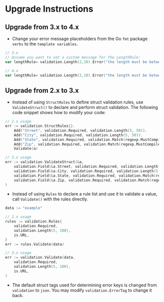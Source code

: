 # Upgrade Instructions

## Upgrade from 3.x to 4.x
* Change your error message placeholders from the Go `fmt` package `verbs` to the `template variables`. 
 ```go
// 3.x
// Assume you want to set a custom message for the LengthRule:
var lengthRule= validation.Length(2,10).Error("the length must be between %v and %v")

// 4.x
var lengthRule= validation.Length(2,10).Error("the length must be between {{.min}} and {{.max}}")
```

## Upgrade from 2.x to 3.x

* Instead of using `StructRules` to define struct validation rules, use `ValidateStruct()` to declare and perform
  struct validation. The following code snippet shows how to modify your code:
```go
// 2.x usage
err := validation.StructRules{}.
	Add("Street", validation.Required, validation.Length(5, 50)).
	Add("City", validation.Required, validation.Length(5, 50)).
	Add("State", validation.Required, validation.Match(regexp.MustCompile("^[A-Z]{2}$"))).
	Add("Zip", validation.Required, validation.Match(regexp.MustCompile("^[0-9]{5}$"))).
	Validate(a)

// 3.x usage
err := validation.ValidateStruct(&a,
	validation.Field(&a.Street, validation.Required, validation.Length(5, 50)),
	validation.Field(&a.City, validation.Required, validation.Length(5, 50)),
	validation.Field(&a.State, validation.Required, validation.Match(regexp.MustCompile("^[A-Z]{2}$"))),
	validation.Field(&a.Zip, validation.Required, validation.Match(regexp.MustCompile("^[0-9]{5}$"))),
)
```

* Instead of using `Rules` to declare a rule list and use it to validate a value, call `Validate()` with the rules directly.
```go
data := "example"

// 2.x usage
rules := validation.Rules{
	validation.Required,      
	validation.Length(5, 100),
	is.URL,                   
}
err := rules.Validate(data)

// 3.x usage
err := validation.Validate(data,
	validation.Required,      
	validation.Length(5, 100),
	is.URL,                   
)
```

* The default struct tags used for determining error keys is changed from `validation` to `json`. You may modify
  `validation.ErrorTag` to change it back.